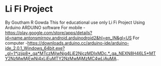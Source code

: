 # Li Fi Project
By Goutham R Gowda
This for educational use only
Li Fi Project Using Arduino 
ARDUINO software
For mobile -https://play.google.com/store/apps/details?id=name.antonsmirnov.android.arduinodroid2&hl=en_IN&gl=US
For computer -https://downloads.arduino.cc/arduino-ide/arduino-ide_2.0.1_Windows_64bit.exe?_gl=1*jzjjp8*_ga*MTczMjIwNjg4LjE2NjczMDIxMDc.*_ga_NEXN8H46L5*MTY2NzMwMjEwNi4xLjEuMTY2NzMwMjMzMC4wLjAuMA..
